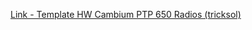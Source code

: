 [Link - Template HW Cambium PTP 650 Radios (tricksol)](https://github.com/tricksol/Zabbix-Templates/tree/master/Cambium)
